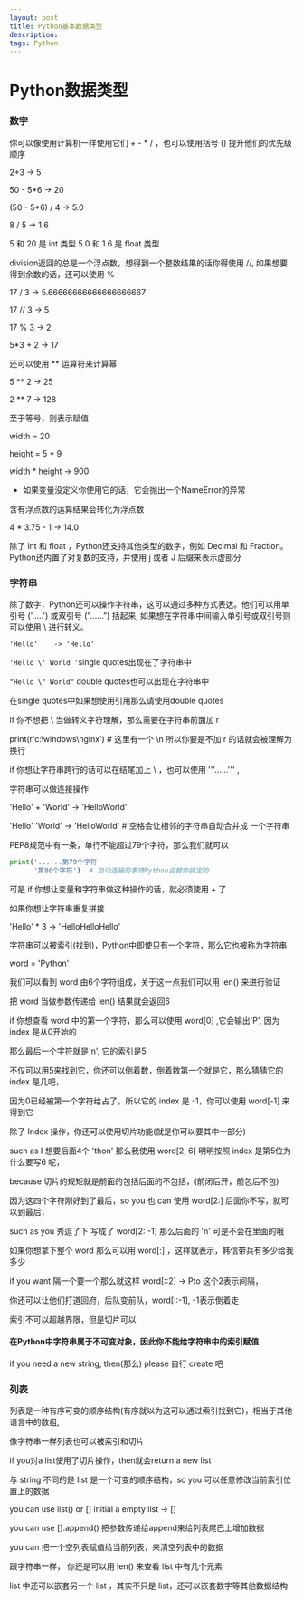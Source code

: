 ```yaml
---
layout: post
title: Python基本数据类型
description: 
tags: Python
---
```

# Python数据类型

### 数字

你可以像使用计算机一样使用它们 + - * / ，也可以使用括号 () 提升他们的优先级顺序

2+3   -> 5

50 - 5*6   -> 20

(50 - 5*6)  / 4   -> 5.0

8 / 5    -> 1.6

5 和 20 是 int 类型 5.0 和 1.6 是 float 类型

division返回的总是一个浮点数，想得到一个整数结果的话你得使用 //, 如果想要得到余数的话，还可以使用 %

17 / 3    -> 5.66666666666666666667

17 // 3    -> 5

17 % 3    -> 2

5*3 + 2    -> 17

还可以使用 ** 运算符来计算幂

5 ** 2    -> 25

2 ** 7    -> 128

至于等号，则表示赋值

width = 20

height = 5 * 9

width * height    -> 900

- 如果变量没定义你使用它的话，它会抛出一个NameError的异常

含有浮点数的运算结果会转化为浮点数

4 * 3.75 - 1    -> 14.0 

除了 int 和 float ，Python还支持其他类型的数字，例如 Decimal 和 Fraction。Python还内置了对复数的支持，并使用 j 或者 J 后缀来表示虚部分

### 字符串

除了数字，Python还可以操作字符串，这可以通过多种方式表达。他们可以用单引号 ('.....') 或双引号 ("......") 括起来, 如果想在字符串中间输入单引号或双引号则可以使用 \ 进行转义。

```'Hello'    -> 'Hello'```

```'Hello \' World '```single quotes出现在了字符串中

```"Hello \" World"``` double quotes也可以出现在字符串中

在single quotes中如果想使用引用那么请使用double quotes

if 你不想把 \ 当做转义字符理解，那么需要在字符串前面加 r

print(r'c:\windows\nginx')  # 这里有一个 \n 所以你要是不加 r 的话就会被理解为换行

if 你想让字符串跨行的话可以在结尾加上 \ ，也可以使用 '''......''' ,

字符串可以做连接操作

'Hello' + 'World'    -> 'HelloWorld' 

'Hello' 'World'    -> 'HelloWorld'  # 空格会让相邻的字符串自动合并成 一个字符串

PEP8规范中有一条，单行不能超过79个字符，那么我们就可以

```python
print('......第79个字符'
	  '第80个字符')  # 自动连接的事情Python会替你搞定的
```

可是 if 你想让变量和字符串做这种操作的话，就必须使用 + 了

如果你想让字符串重复拼接

'Hello' * 3    -> 'HelloHelloHello'

字符串可以被索引(找到)，Python中即使只有一个字符，那么它也被称为字符串

word = 'Python'

我们可以看到 word 由6个字符组成，关于这一点我们可以用 len() 来进行验证

把 word 当做参数传递给 len() 结果就会返回6

if 你想查看 word 中的第一个字符，那么可以使用 word[0] ,它会输出'P', 因为 index 是从0开始的

那么最后一个字符就是'n', 它的索引是5

不仅可以用5来找到它，你还可以倒着数，倒着数第一个就是它，那么猜猜它的 index 是几吧，

因为0已经被第一个字符给占了，所以它的 index 是 -1，你可以使用 word[-1] 来得到它

除了 Index 操作，你还可以使用切片功能(就是你可以要其中一部分)

such as I 想要后面4个 'thon' 那么我使用 word[2, 6] 明明按照 index 是第5位为什么要写6 呢，

because 切片的规矩就是前面的包括后面的不包括，(前闭后开，前包后不包)

因为这四个字符刚好到了最后，so you 也 can 使用 word[2:] 后面你不写，就可以到最后，

such as you 秀逗了下 写成了 word[2: -1] 那么后面的 'n' 可是不会在里面的哦

如果你想拿下整个 word 那么可以用 word[:] ，这样就表示，韩信带兵有多少给我多少

if you want 隔一个要一个那么就这样 word[::2]    -> Pto 这个2表示间隔，

你还可以让他们打道回府，后队变前队，word[::-1], -1表示倒着走

索引不可以超越界限，但是切片可以

#### 在Python中字符串属于不可变对象，因此你不能给字符串中的索引赋值

if you need a new string, then(那么) please 自行 create 吧



### 列表

列表是一种有序可变的顺序结构(有序就以为这可以通过索引找到它)，相当于其他语言中的数组,

像字符串一样列表也可以被索引和切片

if you对a list使用了切片操作，then就会return a new list

与 string 不同的是 list 是一个可变的顺序结构，so you 可以任意修改当前索引位置上的数据

you can use list() or [] initial a empty list     -> []

you can use [].append() 把参数传递给append来给列表尾巴上增加数据

you can 把一个空列表赋值给当前列表，来清空列表中的数据

跟字符串一样， 你还是可以用 len() 来查看 list 中有几个元素

list 中还可以嵌套另一个 list ，其实不只是 list，还可以嵌套数字等其他数据结构

